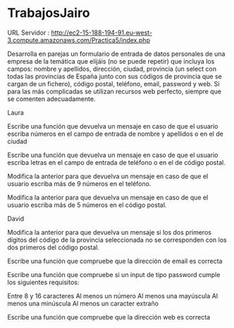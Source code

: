 # TrabajosJairo
URL Servidor : http://ec2-15-188-194-91.eu-west-3.compute.amazonaws.com/Practica5/index.php

Desarrolla en parejas un formulario de entrada de datos personales de una empresa de la temática que elijáis (no se puede repetir) que incluya los campos: nombre y apellidos, dirección, ciudad, provincia (un select con todas las provincias de España junto con sus códigos de provincia que se cargan de un fichero), código postal, teléfono, email, password y web. Si para las más complicadas se utilizan recursos web perfecto, siempre que se comenten adecuadamente.

Laura

Escribe una función que devuelva un mensaje en caso de que el usuario escriba números en el campo de entrada de nombre y apellidos o en el de ciudad

Escribe una función que devuelva un mensaje en caso de que el usuario escriba letras en el campo de entrada de teléfono o en el de código postal.

Modifica la anterior para que devuelva un mensaje en caso de que el usuario escriba más de 9 números en el teléfono.

Modifica la anterior para que devuelva un mensaje en caso de que el usuario escriba más de 5 números en el código postal.

David

Modifica la anterior para que devuelva un mensaje si los dos primeros dígitos del código de la provincia seleccionada no se corresponden con los dos primeros del código postal.

Escribe una función que compruebe que la dirección de email es correcta

Escribe una función que compruebe si un input de tipo password cumple los siguientes requisitos:

Entre 8 y 16 caracteres
Al menos un número
Al menos una mayúscula
Al menos una minúscula
Al menos un caracter extraño

Escribe una función que compruebe que la dirección web es correcta
